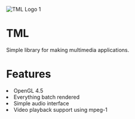 ![TML Logo 1](https://user-images.githubusercontent.com/86045205/133000137-f816cbbe-f6e2-4598-952c-0958e440dc1d.png)
# TML
Simple library for making multimedia applications.

<h1>Features</h1>
<li>OpenGL 4.5</li>
<li>Everything batch rendered</li>
<li>Simple audio interface</li>
<li>Video playback support using mpeg-1</li>
